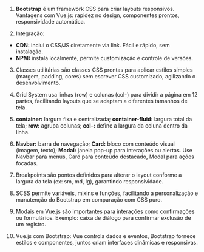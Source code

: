 1. **Bootstrap** é um framework CSS para criar layouts responsivos. Vantagens com Vue.js: rapidez no design, componentes prontos, responsividade automática.

2. Integração:

* **CDN:** inclui o CSS/JS diretamente via link. Fácil e rápido, sem instalação.
* **NPM:** instala localmente, permite customização e controle de versões.

3. Classes utilitárias são classes CSS prontas para aplicar estilos simples (margem, padding, cores) sem escrever CSS customizado, agilizando o desenvolvimento.

4. Grid System usa linhas (row) e colunas (col-) para dividir a página em 12 partes, facilitando layouts que se adaptam a diferentes tamanhos de tela.

5. **container:** largura fixa e centralizada;
   **container-fluid:** largura total da tela;
   **row:** agrupa colunas;
   **col-:** define a largura da coluna dentro da linha.

6. **Navbar:** barra de navegação;
   **Card:** bloco com conteúdo visual (imagem, texto);
   **Modal:** janela pop-up para interações ou alertas. Use Navbar para menus, Card para conteúdo destacado, Modal para ações focadas.

7. Breakpoints são pontos definidos para alterar o layout conforme a largura da tela (ex: sm, md, lg), garantindo responsividade.

8. SCSS permite variáveis, mixins e funções, facilitando a personalização e manutenção do Bootstrap em comparação com CSS puro.

9. Modais em Vue.js são importantes para interações como confirmações ou formulários. Exemplo: caixa de diálogo para confirmar exclusão de um registro.

10. Vue.js com Bootstrap: Vue controla dados e eventos, Bootstrap fornece estilos e componentes, juntos criam interfaces dinâmicas e responsivas.